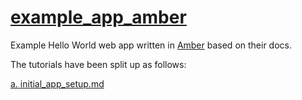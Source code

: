 # [example_app_amber](https://github.com/drhuffman12/example_app_amber)

Example Hello World web app written in [Amber](https://github.com/amberframework/amber) based on their docs.

The tutorials have been split up as follows:

[a. initial_app_setup.md](doc/tutorial/a.initial_app_setup.md)

